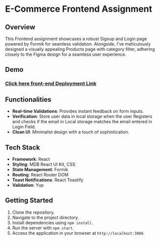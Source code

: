 # E-Commerce Frontend Assignment

## Overview
This Frontend assignment showcases a robust Signup and Login page powered by Formik for seamless validation. Alongside, I've meticulously designed a visually appealing Products page with category filter, adhering closely to the Figma design for a seamless user experience.

## Demo
### [Click here front-end Deployment Link](https://reactjs-skills-assessment.vercel.app/)

## Functionalities
- **Real-time Validations**: Provides instant feedback on form inputs.
- **Verification**: Store user data in local storage when the user Registers and checks if the email in Local storage matches the email entered in Login Field.
- **Clean UI**: Minimalist design with a touch of sophistication.

## Tech Stack
- **Framework**: React
- **Styling**: MDB React UI Kit, CSS
- **State Management**: Formik
- **Routing**: React Router DOM
- **Toast Notifications**: React Toastify
- **Validation**: Yup

## Getting Started
1. Clone the repository.
2. Navigate to the project directory.
3. Install dependencies using `npm install`.
4. Run the server with `npm start`.
5. Access the application in your browser at `http://localhost:3000`.

